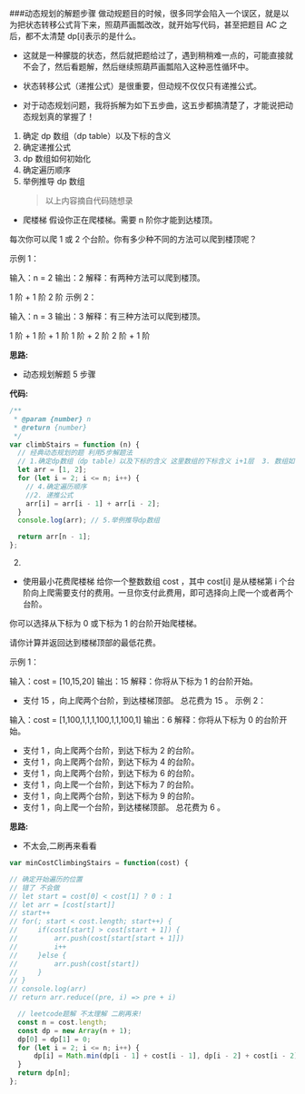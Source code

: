 ###动态规划的解题步骤
做动规题目的时候，很多同学会陷入一个误区，就是以为把状态转移公式背下来，照葫芦画瓢改改，就开始写代码，甚至把题目 AC 之后，都不太清楚 dp[i]表示的是什么。

- 这就是一种朦胧的状态，然后就把题给过了，遇到稍稍难一点的，可能直接就不会了，然后看题解，然后继续照葫芦画瓢陷入这种恶性循环中。

- 状态转移公式（递推公式）是很重要，但动规不仅仅只有递推公式。

- 对于动态规划问题，我将拆解为如下五步曲，这五步都搞清楚了，才能说把动态规划真的掌握了！

1. 确定 dp 数组（dp table）以及下标的含义
2. 确定递推公式
3. dp 数组如何初始化
4. 确定遍历顺序
5. 举例推导 dp 数组
   > 以上内容摘自代码随想录

+ 爬楼梯
   假设你正在爬楼梯。需要 n 阶你才能到达楼顶。

每次你可以爬 1 或 2 个台阶。你有多少种不同的方法可以爬到楼顶呢？

示例 1：

输入：n = 2
输出：2
解释：有两种方法可以爬到楼顶。

 1 阶 + 1 阶
 2 阶
 示例 2：

输入：n = 3
输出：3
解释：有三种方法可以爬到楼顶。

1 阶 + 1 阶 + 1 阶
1 阶 + 2 阶
2 阶 + 1 阶

**思路:**

- 动态规划解题 5 步骤

**代码:**

```js
/**
 * @param {number} n
 * @return {number}
 */
var climbStairs = function (n) {
  // 经典动态规划的题 利用5步解题法
  // 1.确定dp数组（dp table）以及下标的含义 这里数组的下标含义 i+1层  3. 数组如何初始化
  let arr = [1, 2];
  for (let i = 2; i <= n; i++) {
    // 4.确定遍历顺序
    //2. 递推公式
    arr[i] = arr[i - 1] + arr[i - 2];
  }
  console.log(arr); // 5.举例推导dp数组

  return arr[n - 1];
};
```
2.
+ 使用最小花费爬楼梯
给你一个整数数组 cost ，其中 cost[i] 是从楼梯第 i 个台阶向上爬需要支付的费用。一旦你支付此费用，即可选择向上爬一个或者两个台阶。

你可以选择从下标为 0 或下标为 1 的台阶开始爬楼梯。

请你计算并返回达到楼梯顶部的最低花费。



示例 1：

输入：cost = [10,15,20]
输出：15
解释：你将从下标为 1 的台阶开始。
- 支付 15 ，向上爬两个台阶，到达楼梯顶部。
总花费为 15 。
示例 2：

输入：cost = [1,100,1,1,1,100,1,1,100,1]
输出：6
解释：你将从下标为 0 的台阶开始。
- 支付 1 ，向上爬两个台阶，到达下标为 2 的台阶。
- 支付 1 ，向上爬两个台阶，到达下标为 4 的台阶。
- 支付 1 ，向上爬两个台阶，到达下标为 6 的台阶。
- 支付 1 ，向上爬一个台阶，到达下标为 7 的台阶。
- 支付 1 ，向上爬两个台阶，到达下标为 9 的台阶。
- 支付 1 ，向上爬一个台阶，到达楼梯顶部。
总花费为 6 。

**思路:**
+ 不太会,二刷再来看看

```js
var minCostClimbingStairs = function(cost) {

// 确定开始遍历的位置
// 错了 不会做
// let start = cost[0] < cost[1] ? 0 : 1
// let arr = [cost[start]]
// start++
// for(; start < cost.length; start++) {
//     if(cost[start] > cost[start + 1]) {
//         arr.push(cost[start[start + 1]])
//         i++
//     }else {
//         arr.push(cost[start])
//     }
// }
// console.log(arr)
// return arr.reduce((pre, i) => pre + i)

  // leetcode题解 不太理解 二刷再来!
  const n = cost.length;
  const dp = new Array(n + 1);
  dp[0] = dp[1] = 0;
  for (let i = 2; i <= n; i++) {
      dp[i] = Math.min(dp[i - 1] + cost[i - 1], dp[i - 2] + cost[i - 2]);
  }
  return dp[n];
};
```